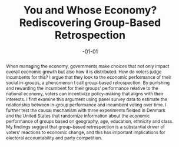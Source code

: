 ---
title: You and Whose Economy? Rediscovering Group-Based Retrospection
authors:
- Christoffer H. Dausgaard
date: -01-01
publishDate: '2024-05-18T19:09:55.105194Z'
publication: "*Working paper*"
abstract: When managing the economy, governments make choices that not only impact overall economic growth but also how it is distributed. How do voters judge incumbents for this? I argue that they look to the economic performance of their social in-groups, a phenomenon I call group-based retrospection. By punishing and rewarding the incumbent for their groups’ performance relative to the national economy, voters can incentivize policy-making that aligns with their interests. I first examine this argument using panel survey data to estimate the relationship between in-group performance and incumbent voting over time. I further test the causal mechanism with three experiments fielded in Denmark and the United States that randomize information about the economic performance of groups based on geography, age, education, ethnicity and class. My findings suggest that group-based retrospection is a substantial driver of voters’ reactions to economic change, and this has important implications for electoral accountability and party competition.
summary: How do voters judge incumbents for unequal economic developments? In this paper, I argue that voters engage in group-based retrospection, i.e. hold the government accountable for economic conditions of their in-groups, especially compared to national growth. I find support for the psychological mechanism in three experiments in Denmark and the US across a wide range of social in-groups.
tags: economic voting, social groups
featured: true
featured_graph: "graph1.png"
---